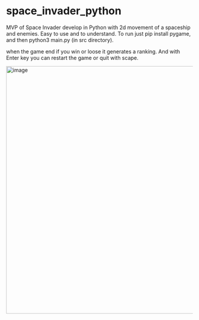 # space_invader_python
MVP of Space Invader develop in Python with 2d movement of a spaceship and enemies. Easy to use and to understand. To run just pip install pygame, and then python3 main.py (in src directory).

when the game end if you win or loose it generates a ranking. And with Enter key you can restart the game or quit with scape.

<img width="667" alt="image" src="https://github.com/limitky/space_invader_python/assets/10922449/b660076a-308d-4c4a-9c18-fcff0c043b85">
